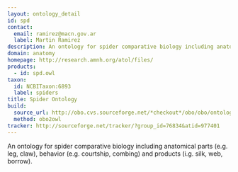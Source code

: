```yaml
---
layout: ontology_detail
id: spd
contact: 
  email: ramirez@macn.gov.ar
  label: Martin Ramirez
description: An ontology for spider comparative biology including anatomical parts (e.g. leg, claw), behavior (e.g. courtship, combing) and products (i.g. silk, web, borrow).
domain: anatomy
homepage: http://research.amnh.org/atol/files/
products: 
  - id: spd.owl
taxon: 
  id: NCBITaxon:6893
  label: spiders
title: Spider Ontology
build:
  source_url: http://obo.cvs.sourceforge.net/*checkout*/obo/obo/ontology/anatomy/gross_anatomy/animal_gross_anatomy/spider/spider_comparative_biology.obo
  method: obo2owl
tracker: http://sourceforge.net/tracker/?group_id=76834&atid=977401
---
```


An ontology for spider comparative biology including anatomical parts (e.g. leg, claw), behavior (e.g. courtship, combing) and products (i.g. silk, web, borrow).
